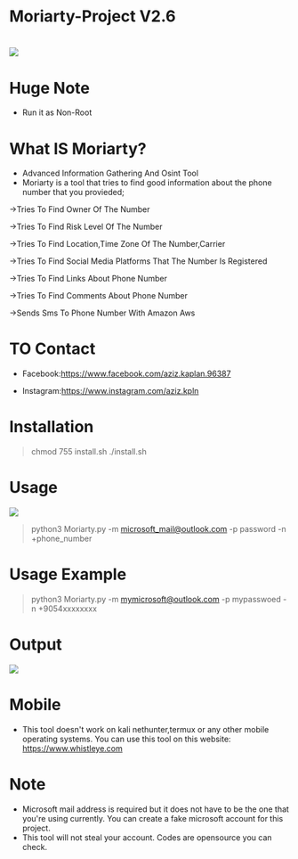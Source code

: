 # Moriarty-Project V2.6

# ![](images/moriarty.PNG)
# Huge Note
- Run it as Non-Root
# What IS Moriarty?
- Advanced Information Gathering And Osint Tool
- Moriarty is a tool that tries to find good information about the phone number that you provieded;

->Tries To Find Owner Of The Number

->Tries To Find Risk Level Of The Number

->Tries To Find Location,Time Zone Of The Number,Carrier

->Tries To Find Social Media Platforms That The Number Is Registered

->Tries To Find Links About Phone Number

->Tries To Find Comments About Phone Number

->Sends Sms To Phone Number With Amazon Aws
# TO Contact

* Facebook:https://www.facebook.com/aziz.kaplan.96387

* Instagram:https://www.instagram.com/aziz.kpln

# Installation
> chmod 755 install.sh
> ./install.sh

# Usage
![](images/moriarty2.PNG)
> python3 Moriarty.py -m microsoft_mail@outlook.com -p password -n +phone_number

# Usage Example
> python3 Moriarty.py -m mymicrosoft@outlook.com -p mypasswoed -n +9054xxxxxxxx

# Output
![](images/3.png)

# Mobile
* This tool doesn't work on kali nethunter,termux or any other mobile operating systems. You can use this tool on this website: https://www.whistleye.com

# Note
* Microsoft mail address is required but it does not have to be the one that you're using currently. You can create a fake microsoft account for this project.
* This tool will not steal your account. Codes are opensource you can check.

